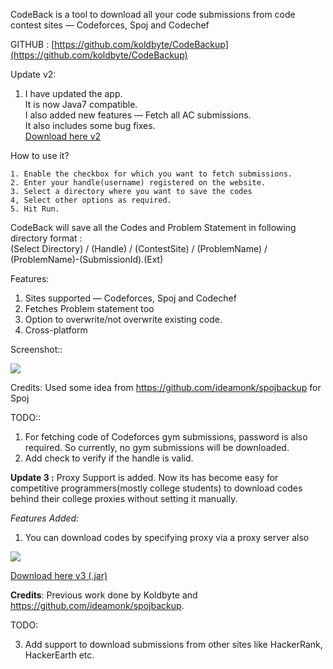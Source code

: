 CodeBack is a tool to download all your code submissions from code contest sites &mdash; Codeforces, Spoj and Codechef

GITHUB : [https://github.com/koldbyte/CodeBackup](https://github.com/koldbyte/CodeBackup)

Update v2:  
1) I have updated the app.  
It is now Java7 compatible.   
I also added new features &mdash; Fetch all AC submissions.   
It also includes some bug fixes.  
[Download here v2 ](https://github.com/koldbyte/CodeBackup/releases/download/Codeback_v2/CodeBackup_v2.jar)
  
  				
How to use it?  
  
	1. Enable the checkbox for which you want to fetch submissions.  
	2. Enter your handle(username) registered on the website.  
	3. Select a directory where you want to save the codes  
	4, Select other options as required.  
	5. Hit Run.  
				  
CodeBack will save all the Codes and Problem Statement in following directory format :  
(Select Directory) / (Handle) / (ContestSite) / (ProblemName) / (ProblemName)-(SubmissionId).(Ext)

Features:   
1) Sites supported &mdash; Codeforces, Spoj and Codechef  
2) Fetches Problem statement too  
3) Option to overwrite/not overwrite existing code.  
4) Cross-platform  

Screenshot::  
  
![ ](http://i.imgur.com/CMqeiP3.png)
  
Credits: Used some idea from https://github.com/ideamonk/spojbackup for Spoj  

TODO::  
1) For fetching code of Codeforces gym submissions, password is also required. So currently, no gym submissions will be downloaded.   
2) Add check to verify if the handle is valid.  






**Update 3 :** 
Proxy Support is added. Now its has become easy for competitive programmers(mostly college students) to download codes behind their college proxies without setting it manually.

*Features Added:*
1) You can download codes by specifying proxy via a proxy server also



![](https://cloud.githubusercontent.com/assets/5080310/12817606/dd7515bc-cb78-11e5-850c-036510ff5170.png)


[Download here v3 (.jar) ](https://github.com/devanshdalal/CodeBackup/releases/download/Codeback_v3/CodeBackup_v3.jar)


**Credits**: Previous work done by Koldbyte and https://github.com/ideamonk/spojbackup.

TODO:

3) Add support to download submissions from other sites like HackerRank, HackerEarth etc.
